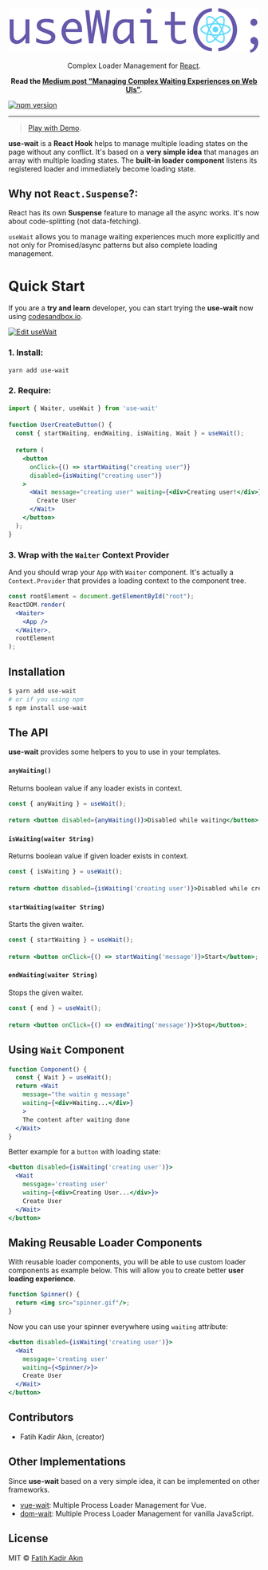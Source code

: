 <p align="center">
<img src="./resources/logo.png" width="500">
</p>
<p align="center">
 Complex Loader Management for <a href="http://reactjs.org/" rel="nofollow" class="rich-diff-level-one">React</a>.
</p>

<p align="center">
 <strong class="rich-diff-level-one">Read the <a href="https://medium.com/@fkadev/managing-complex-waiting-experiences-on-web-uis-29534d2d92a8" rel="nofollow">Medium post "Managing Complex Waiting Experiences on Web UIs"</a>.</strong>
</p>

[![npm version](https://badge.fury.io/js/use-wait.svg)](https://badge.fury.io/js/use-wait)

---

> [Play with Demo](https://codesandbox.io/s/pmp3w1om17).

**use-wait** is a **React Hook** helps to manage multiple loading states on the page without any conflict. It's based on a **very simple idea** that manages an array with multiple loading states. The **built-in loader component** listens its registered loader and immediately become loading state.

## **Why not `React.Suspense`?**:
React has its own **Suspense** feature to manage all the async works. It's now about code-splitting (not data-fetching).

`useWait` allows you to manage waiting experiences much more explicitly and not only for Promised/async patterns but also complete loading management.

# Quick Start

If you are a **try and learn** developer, you can start trying the **use-wait** now using [codesandbox.io](https://codesandbox.io).

[![Edit useWait](https://codesandbox.io/static/img/play-codesandbox.svg)](https://codesandbox.io/s/pmp3w1om17)

### 1. Install:
```bash
yarn add use-wait
```

### 2. Require:

```jsx
import { Waiter, useWait } from 'use-wait'

function UserCreateButton() {
  const { startWaiting, endWaiting, isWaiting, Wait } = useWait();

  return (
    <button
      onClick={() => startWaiting("creating user")}
      disabled={isWaiting("creating user")}
    >
      <Wait message="creating user" waiting={<div>Creating user!</div>}>
        Create User
      </Wait>
    </button>
  );
}
```

### 3. Wrap with the `Waiter` Context Provider

And you should wrap your `App` with `Waiter` component. It's actually a `Context.Provider` that provides a loading context to the component tree.

```jsx
const rootElement = document.getElementById("root");
ReactDOM.render(
  <Waiter>
    <App />
  </Waiter>,
  rootElement
);
```

## Installation

```bash
$ yarn add use-wait
# or if you using npm
$ npm install use-wait
```
## The API

**use-wait** provides some helpers to you to use in your templates.

#### `anyWaiting()`

Returns boolean value if any loader exists in context.

```jsx
const { anyWaiting } = useWait();

return <button disabled={anyWaiting()}>Disabled while waiting</button>;
```

#### `isWaiting(waiter String)`

Returns boolean value if given loader exists in context.

```jsx
const { isWaiting } = useWait();

return <button disabled={isWaiting('creating user')}>Disabled while creating user</button>;
```

#### `startWaiting(waiter String)`

Starts the given waiter.

```jsx
const { startWaiting } = useWait();

return <button onClick={() => startWaiting('message')}>Start</button>;
```

#### `endWaiting(waiter String)`

Stops the given waiter.

```jsx
const { end } = useWait();

return <button onClick={() => endWaiting('message')}>Stop</button>;
```

## Using `Wait` Component

```jsx
function Component() {
  const { Wait } = useWait();
  return <Wait
    message="the waitin g message"
    waiting={<div>Waiting...</div>}
    >
    The content after waiting done
  </Wait>
}
```

Better example for a `button` with loading state:

```jsx
<button disabled={isWaiting('creating user')}>
  <Wait
    messgage='creating user'
    waiting={<div>Creating User...</div>}>
    Create User
  </Wait>
</button>
```

## Making Reusable Loader Components

With reusable loader components, you will be able to use custom loader components as example below. This will allow you to create better **user loading experience**.

```jsx
function Spinner() {
  return <img src="spinner.gif"/>;
}
```

Now you can use your spinner everywhere using `waiting` attribute:

```jsx
<button disabled={isWaiting('creating user')}>
  <Wait
    messgage='creating user'
    waiting={<Spinner/>}>
    Create User
  </Wait>
</button>
```

## Contributors

 - Fatih Kadir Akın, (creator)

## Other Implementations

Since **use-wait** based on a very simple idea, it can be implemented on other frameworks.

 - [vue-wait](https://github.com/f/vue-wait): Multiple Process Loader Management for Vue.
 - [dom-wait](https://github.com/f/dom-wait): Multiple Process Loader Management for vanilla JavaScript.

## License

MIT © [Fatih Kadir Akın](https://github.com/f)
